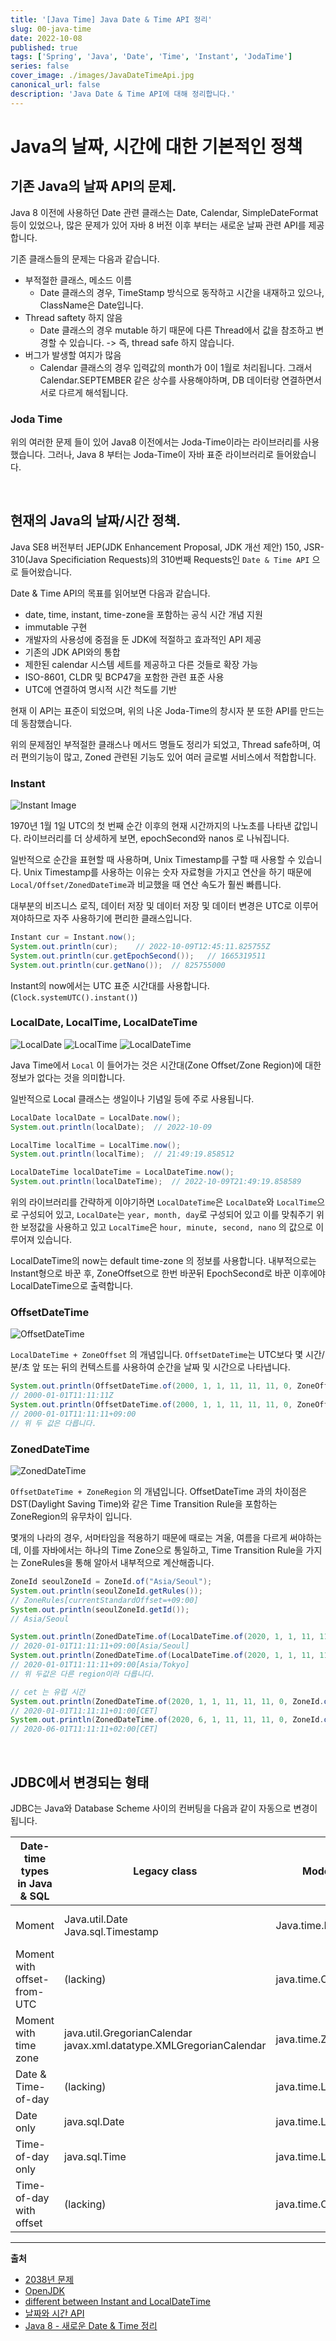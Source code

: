 ```yaml
---
title: '[Java Time] Java Date & Time API 정리'
slug: 00-java-time
date: 2022-10-08
published: true
tags: ['Spring', 'Java', 'Date', 'Time', 'Instant', 'JodaTime']
series: false
cover_image: ./images/JavaDateTimeApi.jpg
canonical_url: false
description: 'Java Date & Time API에 대해 정리합니다.'
---
```


# Java의 날짜, 시간에 대한 기본적인 정책


## 기존 Java의 날짜 API의 문제.

Java 8 이전에 사용하던 Date 관련 클래스는 Date, Calendar, SimpleDateFormat 등이 있었으나, 많은 문제가 있어 자바 8 버전 이후 부터는 새로운 날짜 관련 API를 제공합니다.

기존 클래스들의 문제는 다음과 같습니다.

- 부적절한 클래스, 메소드 이름
  - Date 클래스의 경우, TimeStamp 방식으로 동작하고 시간을 내재하고 있으나, ClassName은 Date입니다.
- Thread saftety 하지 않음
  - Date 클래스의 경우 mutable 하기 때문에 다른 Thread에서 값을 참조하고 변경할 수 있습니다. -> 즉, thread safe 하지 않습니다.
- 버그가 발생할 여지가 많음
  - Calendar 클래스의 경우 입력값의 month가 0이 1월로 처리됩니다. 그래서 Calendar.SEPTEMBER 같은 상수를 사용해야하며, DB 데이터랑 연결하면서 서로 다르게 해석됩니다.

### Joda Time

위의 여러한 문제 들이 있어 Java8 이전에서는 Joda-Time이라는 라이브러리를 사용했습니다. 그러나, Java 8 부터는 Joda-Time이 자바 표준 라이브러리로 들어왔습니다.

<br/>

## 현재의 Java의 날짜/시간 정책.

Java SE8 버전부터 JEP(JDK Enhancement Proposal, JDK 개선 제안) 150, JSR-310(Java Specificiation Requests)의 310번째 Requests인 `Date & Time API` 으로 들어왔습니다.

Date & Time API의 목표를 읽어보면 다음과 같습니다.

- date, time, instant, time-zone을 포함하는 공식 시간 개념 지원
- immutable 구현
- 개발자의 사용성에 중점을 둔 JDK에 적절하고 효과적인 API 제공
- 기존의 JDK API와의 통합
- 제한된 calendar 시스템 세트를 제공하고 다른 것들로 확장 가능
- ISO-8601, CLDR 및 BCP47을 포함한 관련 표준 사용
- UTC에 연결하여 명시적 시간 척도를 기반

현재 이 API는 표준이 되었으며, 위의 나온 Joda-Time의 창시자 분 또한 API를 만드는 데 동참했습니다.

위의 문제점인 부적절한 클래스나 메서드 명들도 정리가 되었고, Thread safe하며, 여러 편의기능이 많고, Zoned 관련된 기능도 있어 여러 글로벌 서비스에서 적합합니다.

### Instant

![Instant Image](https://user-images.githubusercontent.com/42582516/194757246-bf361279-1d9f-49e6-b9a4-8dcc23983f2e.png)

1970년 1월 1일 UTC의 첫 번째 순간 이후의 현재 시간까지의 나노초를 나타낸 값입니다. 라이브러리를 더 상세하게 보면, epochSecond와 nanos 로 나눠집니다.

일반적으로 순간을 표현할 때 사용하며, Unix Timestamp를 구할 때 사용할 수 있습니다. Unix Timestamp를 사용하는 이유는 숫자 자료형을 가지고 연산을 하기 때문에 `Local/Offset/ZonedDateTime`과 비교했을 때 연산 속도가 훨씬 빠릅니다. 

대부분의 비즈니스 로직, 데이터 저장 및 데이터 저장 및 데이터 변경은 UTC로 이루어져야하므로 자주 사용하기에 편리한 클래스입니다.

```java
Instant cur = Instant.now();
System.out.println(cur);    // 2022-10-09T12:45:11.825755Z
System.out.println(cur.getEpochSecond());   // 1665319511
System.out.println(cur.getNano());  // 825755000
```

Instant의 now에서는 UTC 표준 시간대를 사용합니다.  (`Clock.systemUTC().instant()`)

### LocalDate, LocalTime, LocalDateTime

![LocalDate](https://user-images.githubusercontent.com/42582516/194757952-64597f21-4343-44ef-91d2-5d3d1c1eb728.png)
![LocalTime](https://user-images.githubusercontent.com/42582516/194757965-437143c5-3218-4907-8525-2885741f2382.png)
![LocalDateTime](https://user-images.githubusercontent.com/42582516/194757977-2a98fa74-3ab6-4d7b-ae35-bce256acc625.png)

Java Time에서 `Local` 이 들어가는 것은 시간대(Zone Offset/Zone Region)에 대한 정보가 없다는 것을 의미합니다. 

일반적으로 Local 클래스는 생일이나 기념일 등에 주로 사용됩니다.

```java
LocalDate localDate = LocalDate.now();
System.out.println(localDate);  // 2022-10-09

LocalTime localTime = LocalTime.now();
System.out.println(localTime);  // 21:49:19.858512

LocalDateTime localDateTime = LocalDateTime.now();
System.out.println(localDateTime);  // 2022-10-09T21:49:19.858589
```

위의 라이브러리를 간략하게 이야기하면 `LocalDateTime`은 `LocalDate`와 `LocalTime`으로 구성되어 있고, `LocalDate`는 `year, month, day`로 구성되어 있고 이를 맞춰주기 위한 보정값을 사용하고 있고 `LocalTime`은 `hour, minute, second, nano` 의 값으로 이루어져 있습니다.

LocalDateTime의 now는 default time-zone 의 정보를 사용합니다. 내부적으로는 Instant형으로 바꾼 후, ZoneOffset으로 한번 바꾼뒤 EpochSecond로 바꾼 이후에야 LocalDateTime으로 출력합니다.

### OffsetDateTime

![OffsetDateTime](https://user-images.githubusercontent.com/42582516/194758471-9ed85cc8-6687-4b15-bf1b-422355f8a0f4.png)

`LocalDateTime + ZoneOffset` 의 개념입니다. `OffsetDateTime`는 UTC보다 몇 시간/분/초 앞 또는 뒤의 컨텍스트를 사용하여 순간을 날짜 및 시간으로 나타냅니다.

```java
System.out.println(OffsetDateTime.of(2000, 1, 1, 11, 11, 11, 0, ZoneOffset.UTC);     
// 2000-01-01T11:11:11Z
System.out.println(OffsetDateTime.of(2000, 1, 1, 11, 11, 11, 0, ZoneOffset.of("+9"));    
// 2000-01-01T11:11:11+09:00
// 위 두 값은 다릅니다.
```

### ZonedDateTime

![ZonedDateTime](https://user-images.githubusercontent.com/42582516/194759752-1ecd1bc2-ba39-43c2-801c-174f1723a988.png)

`OffsetDateTime + ZoneRegion` 의 개념입니다. OffsetDateTime 과의 차이점은 DST(Daylight Saving Time)와 같은 Time Transition Rule을 포함하는 ZoneRegion의 유무차이 입니다.

몇개의 나라의 경우, 서머타임을 적용하기 때문에 때로는 겨울, 여름을 다르게 써야하는데, 이를 자바에서는 하나의 Time Zone으로 통일하고, Time Transition Rule을 가지는 ZoneRules을 통해 알아서 내부적으로 계산해줍니다.

```java
ZoneId seoulZoneId = ZoneId.of("Asia/Seoul");
System.out.println(seoulZoneId.getRules()); 
// ZoneRules[currentStandardOffset=+09:00]
System.out.println(seoulZoneId.getId()); 
// Asia/Seoul

System.out.println(ZonedDateTime.of(LocalDateTime.of(2020, 1, 1, 11, 11, 11, 0), ZoneId.of("Asia/Seoul"))); 
// 2020-01-01T11:11:11+09:00[Asia/Seoul]
System.out.println(ZonedDateTime.of(LocalDateTime.of(2020, 1, 1, 11, 11, 11, 0), ZoneId.of("Asia/Tokyo"))); 
// 2020-01-01T11:11:11+09:00[Asia/Tokyo]
// 위 두값은 다른 region이라 다릅니다.

// cet 는 유럽 시간
System.out.println(ZonedDateTime.of(2020, 1, 1, 11, 11, 11, 0, ZoneId.of("CET"))); 
// 2020-01-01T11:11:11+01:00[CET]
System.out.println(ZonedDateTime.of(2020, 6, 1, 11, 11, 11, 0, ZoneId.of("CET")));
// 2020-06-01T11:11:11+02:00[CET]
```

<br/>

## JDBC에서 변경되는 형태

JDBC는 Java와 Database Scheme 사이의 컨버팅을 다음과 같이 자동으로 변경이 됩니다.

|Date-time types in Java & SQL|Legacy class|Modern class|SQL standard data type|
|-|-|-|-|
|Moment|Java.util.Date<br/>Java.sql.Timestamp|Java.time.Instant|TIMESTAMP WITH TIME ZONE|
|Moment with offset-from-UTC|(lacking)|java.time.OffsetDateTime|TIMESTAMP WITH TIME ZONE|
|Moment with time zone|java.util.GregorianCalendar<br/>javax.xml.datatype.XMLGregorianCalendar|java.time.ZonedDateTime|TIMESTAMP WITH TIME ZONE|
|Date & Time-of-day|(lacking)|java.time.LocalDateTime|TIMESTAMP WITHOUT TIME ZONE|
|Date only|java.sql.Date|java.time.LocalDate|DATE|
|Time-of-day only|java.sql.Time|java.time.LocalTime|TIMESTAMP WITHOUT TIME ZONE|
|Time-of-day with offset|(lacking)|java.time.OffsetTime|TIME WITH TIME ZONE|


---

**출처**

- [2038년 문제](https://en.wikipedia.org/wiki/Year_2038_problem)
- [OpenJDK](https://openjdk.org/jeps/150)
- [different between Instant and LocalDateTime](https://stackoverflow.com/questions/32437550/whats-the-difference-between-instant-and-localdatetime)
- [날짜와 시간 API](https://perfectacle.github.io/2018/09/26/java8-date-time/)
- [Java 8 - 새로운 Date & Time 정리](https://jaehoney.tistory.com/136)